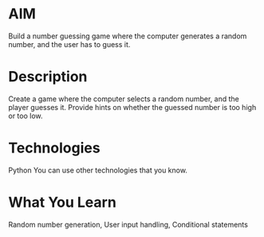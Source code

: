 # AIM
 Build a number guessing game where the computer generates a random number,
 and the user has to guess it.
 # Description
Create a game where the computer selects a random number, and the player
 guesses it. Provide hints on whether the guessed number is too high or too low.
 # Technologies
Python
 You can use other technologies that you know.
# What You Learn
Random number generation, User input handling, Conditional statements
